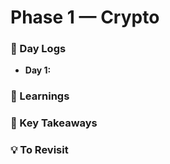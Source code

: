# Phase 1 — Crypto

### 📅 Day Logs

- **Day 1:**

### 📘 Learnings

### 🧠 Key Takeaways

### 💡 To Revisit
